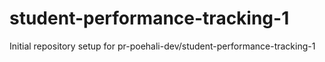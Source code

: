 # student-performance-tracking-1

Initial repository setup for pr-poehali-dev/student-performance-tracking-1